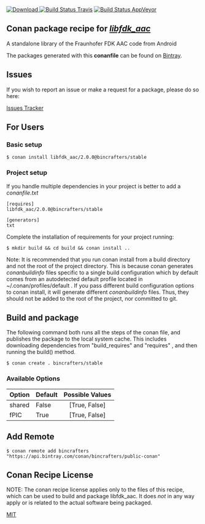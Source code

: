 [![Download](https://api.bintray.com/packages/bincrafters/public-conan/libfdk_aac%3Abincrafters/images/download.svg) ](https://bintray.com/bincrafters/public-conan/libfdk_aac%3Abincrafters/_latestVersion)
[![Build Status Travis](https://travis-ci.com/bincrafters/conan-libfdk_aac.svg?branch=stable%2F2.0.0)](https://travis-ci.com/bincrafters/conan-libfdk_aac)
[![Build Status AppVeyor](https://ci.appveyor.com/api/projects/status/github/bincrafters/conan-libfdk_aac?branch=stable%2F2.0.0&svg=true)](https://ci.appveyor.com/project/bincrafters/conan-libfdk_aac)

## Conan package recipe for [*libfdk_aac*](https://sourceforge.net/projects/opencore-amr/)

A standalone library of the Fraunhofer FDK AAC code from Android

The packages generated with this **conanfile** can be found on [Bintray](https://bintray.com/bincrafters/public-conan/libfdk_aac%3Abincrafters).


## Issues

If you wish to report an issue or make a request for a package, please do so here:

[Issues Tracker](https://github.com/bincrafters/community/issues)


## For Users

### Basic setup

    $ conan install libfdk_aac/2.0.0@bincrafters/stable

### Project setup

If you handle multiple dependencies in your project is better to add a *conanfile.txt*

    [requires]
    libfdk_aac/2.0.0@bincrafters/stable

    [generators]
    txt

Complete the installation of requirements for your project running:

    $ mkdir build && cd build && conan install ..

Note: It is recommended that you run conan install from a build directory and not the root of the project directory.  This is because conan generates *conanbuildinfo* files specific to a single build configuration which by default comes from an autodetected default profile located in ~/.conan/profiles/default .  If you pass different build configuration options to conan install, it will generate different *conanbuildinfo* files.  Thus, they should not be added to the root of the project, nor committed to git.


## Build and package

The following command both runs all the steps of the conan file, and publishes the package to the local system cache.  This includes downloading dependencies from "build_requires" and "requires" , and then running the build() method.

    $ conan create . bincrafters/stable


### Available Options
| Option        | Default | Possible Values  |
| ------------- |:----------------- |:------------:|
| shared      | False |  [True, False] |
| fPIC      | True |  [True, False] |


## Add Remote

    $ conan remote add bincrafters "https://api.bintray.com/conan/bincrafters/public-conan"


## Conan Recipe License

NOTE: The conan recipe license applies only to the files of this recipe, which can be used to build and package libfdk_aac.
It does *not* in any way apply or is related to the actual software being packaged.

[MIT](https://github.com/bincrafters/conan-libfdk_aac/blob/stable/2.0.0/LICENSE.md)

